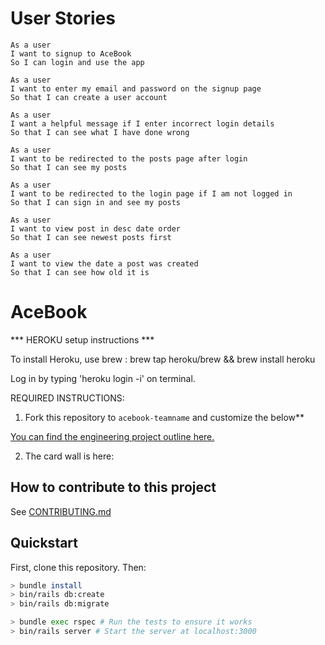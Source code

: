 
# User Stories
```
As a user
I want to signup to AceBook
So I can login and use the app  

As a user
I want to enter my email and password on the signup page
So that I can create a user account

As a user
I want a helpful message if I enter incorrect login details
So that I can see what I have done wrong

As a user
I want to be redirected to the posts page after login
So that I can see my posts

As a user
I want to be redirected to the login page if I am not logged in
So that I can sign in and see my posts

As a user
I want to view post in desc date order
So that I can see newest posts first

As a user
I want to view the date a post was created
So that I can see how old it is

```

# AceBook

*** HEROKU setup instructions ***

To install Heroku, use brew : brew tap heroku/brew && brew install heroku

Log in by typing 'heroku login -i' on terminal.


REQUIRED INSTRUCTIONS:

1. Fork this repository to `acebook-teamname` and customize
the below**

[You can find the engineering project outline here.](https://github.com/makersacademy/course/tree/master/engineering_projects/rails)

2. The card wall is here: <please update>

## How to contribute to this project
See [CONTRIBUTING.md](CONTRIBUTING.md)

## Quickstart

First, clone this repository. Then:

```bash
> bundle install
> bin/rails db:create
> bin/rails db:migrate

> bundle exec rspec # Run the tests to ensure it works
> bin/rails server # Start the server at localhost:3000

```
